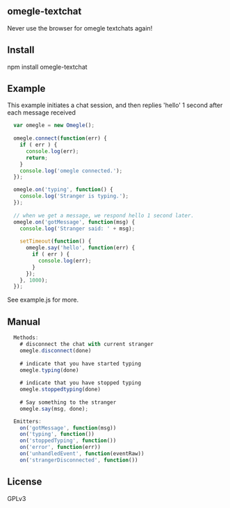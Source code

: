 ## omegle-textchat
Never use the browser for omegle textchats again!

## Install
  npm install omegle-textchat

## Example
  This example initiates a chat session, and then replies 
  'hello' 1 second after each message received
```javascript
  var omegle = new Omegle();
  
  omegle.connect(function(err) {
    if ( err ) {
      console.log(err);
      return;
    }
    console.log('omegle connected.');
  });

  omegle.on('typing', function() {
    console.log('Stranger is typing.');
  });
  
  // when we get a message, we respond hello 1 second later.
  omegle.on('gotMessage', function(msg) {
    console.log('Stranger said: ' + msg);
    
    setTimeout(function() {
      omegle.say('hello', function(err) {
        if ( err ) { 
          console.log(err); 
        }
      });
    }, 1000);
  });
```
  See example.js for more.

## Manual
```javascript
  Methods:
    # disconnect the chat with current stranger
    omegle.disconnect(done)
    
    # indicate that you have started typing
    omegle.typing(done)
  
    # indicate that you have stopped typing
    omegle.stoppedtyping(done)
  
    # Say something to the stranger
    omegle.say(msg, done);

  Emitters:
    on('gotMessage', function(msg))
    on('typing', function())
    on('stoppedTyping', function())
    on('error', function(err))
    on('unhandledEvent', function(eventRaw))
    on('strangerDisconnected', function())
```
## License
GPLv3
